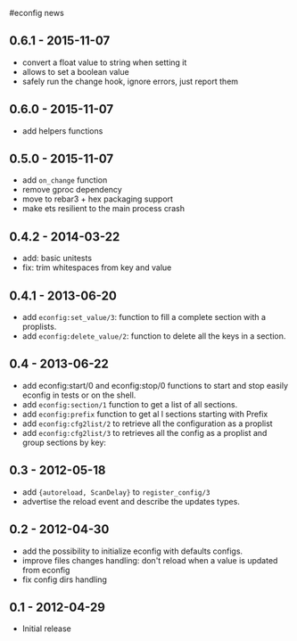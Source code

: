 #econfig news

0.6.1 - 2015-11-07
------------------

- convert a float value to string when setting it
- allows to set a boolean value
- safely run the change hook, ignore errors, just report them

0.6.0 - 2015-11-07
------------------

- add helpers functions

0.5.0 - 2015-11-07
------------------

- add `on_change` function
- remove gproc dependency
- move to rebar3 + hex packaging support
- make ets resilient to the main process crash

0.4.2 - 2014-03-22
------------------

- add: basic unitests
- fix: trim whitespaces from key and value

0.4.1 - 2013-06-20
------------------

- add `econfig:set_value/3`: function to fill a complete section with a
  proplists.
- add `econfig:delete_value/2`: function to delete all the keys in a
  section.

0.4 - 2013-06-22
----------------

- add econfig:start/0 and econfig:stop/0 functions to start and stop easily econfig in tests or on the shell.
- add `econfig:section/1`  function to get a list of all sections.
- add `econfig:prefix` function to get al l sections starting with Prefix
- add `econfig:cfg2list/2`  to retrieve all the configuration as a proplist
- add `econfig:cfg2list/3`  to retrieves all the config as a proplist and group sections by key:

0.3 - 2012-05-18
----------------

- add `{autoreload, ScanDelay}` to `register_config/3`
- advertise the reload event and describe the updates types.

0.2 - 2012-04-30
----------------

- add the possibility to initialize econfig with defaults configs.
- improve files changes handling: don't reload when a value is
  updated from econfig
- fix config dirs handling

0.1 - 2012-04-29
----------------

- Initial release
